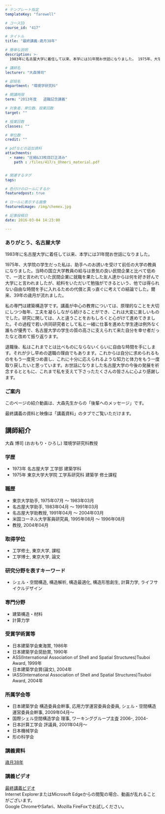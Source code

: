 ```yaml
---
# テンプレート指定
templateKey: "farewell"

# コースID
course_id: "417"

# タイトル
title: "最終講義-歳月38年"

# 簡単な説明
description: >-
  1983年に名古屋大学に着任して以来、本学には31年間お世話になりました。 1975年、大学院の学生だった私は、助手へのお誘いを受けて前任の大学の教員になりました。当時の国立大学教員の給与は景...

# 講師名
lecturer: "大森博司"

# 部局名
department: "環境学研究科"

# 開講時限
term: "2013年度	退職記念講義"

# 対象者、単位数、授業回数
target: ""

# 授業回数
classes: ""

# 単位数
credit: ""

# pdfなどの追加資料
attachments: 
  - name: "圧縮&33枚目訂正済み" 
    path : /files/417/s_Ohmori_material.pdf


# 関連するタグ
tags:

# 色付けのロールにするか
featuredpost: true

# ロールに表示する画像
featuredimage: /img/chemex.jpg

# 記事投稿日
date: 2016-03-04 14:23:00

---
```

### ありがとう、名古屋大学

1983年に名古屋大学に着任して以来、本学には31年間お世話になりました。 

1975年、大学院の学生だった私は、助手へのお誘いを受けて前任の大学の教員になりました。当時の国立大学教員の給与は景気の良い民間企業と比べて低めで、一流と言われていた民間企業に就職を果たした友人達からは何を好き好んで大学にと言われましたが、給料をいただいて勉強ができるという、他では得られない自由な時間を手に入れるための代償と真っ直ぐに考えての結論でした。爾来、39年の歳月が流れました。 

私の専門は建築構造学です。講義が中心の教育については、原理的なことを大切にしつつ毎年、工夫を凝らしながら続けることができ、これは大変に楽しいものでした。研究に関しては、人と違うことをおもしろくと心がけて進めてきました。その過程で若い共同研究者として私と一緒に仕事を進めた学生達は例外なく誰もが優秀で、名古屋大学の学生の質の高さに支えられて来た自分を幸せ者だったなと改めて振り返ります。 

退職後、私はこれまでとは比べものにならないくらいに自由な時間を手にします。それが少し早めの退職の理由でもあります。これからは自分に求められるものをもう一度見つめ直し、これに十分に応えられるような知力と体力をもう一度取り戻したいと思っています。お世話になりました名古屋大学の今後の発展を祈念するとともに、これまで私を支えて下さったたくさんの皆さんに心より感謝します。 

### ご案内

このページの紹介動画は、大森先生からの「後輩へのメッセージ」です。

最終講義の資料と映像は「講義資料」のタブでご覧いただけます。
## 講師紹介

大森 博司 (おおもり・ひろし) 環境学研究科教授 

### 学歴

  * 1973年 名古屋大学 工学部 建築学科
  * 1975年 東京大学大学院 工学系研究科 建築学 修士課程

### 職歴

  * 東京大学助手, 1975年07月 〜 1983年03月
  * 名古屋大学助手, 1983年04月 〜 1991年03月
  * 名古屋大学助教授, 1991年04月 〜 2004年03月
  * 米国コーネル大学客員研究員, 1995年08月 〜 1996年08月
  * 教授, 2004年04月

### 取得学位

  * 工学修士, 東京大学, 課程
  * 工学博士, 東京大学, 論文

### 研究分野を表すキーワード

  * シェル・空間構造, 構造解析, 構造最適化, 構造形態創生, 計算力学, ライフサイクルデザイン

### 専門分野

  * 建築構造・材料
  * 計算力学

### 受賞学術賞等

  * 日本建築学会東海賞, 1986年
  * 日本建築学会奨励賞, 1990年
  * ASS(International Association of Shell and Spatial Structures)Tsuboi Award, 1999年
  * 日本建築学会賞(論文), 2004年
  * IASS(International Association of Shell and Spatial Structures)Tsuboi Award, 2004年

### 所属学会等

  * 日本建築学会 構造委員会幹事, 応用力学運営委員会委員, シェル・空間構造運営委員会幹事, 2009年04月〜
  * 国際シェル空間構造学会 理事, ワーキンググループ主査 2006-, 2004-
  * 日本計算工学会 評議員, 2001年04月〜
  * 日本機械学会
  * 形の科学会
### 講義資料


[歳月38年](/files/417/s_Ohmori_material.pdf) 

### 講義ビデオ

[最終講義ビデオ](http://nuvideo.media.nagoya-u.ac.jp/embed/b94d7e6ccbd9ad8c3cb151cc50db71cca5994407)  
Internet ExplorerまたはMicrosoft Edgeからの閲覧の場合、動画が乱れることがございます。  
Google ChromeやSafari、Mozilla FireFoxでお試しください。